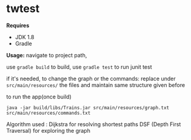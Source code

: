 # twtest

**Requires**

- JDK 1.8
- Gradle

**Usage:**
navigate to  project path,

use ```gradle build``` to build,
use ```gradle test``` to run junit test

if it's needed, to change the graph or the commands:
 replace under ```src/main/resources/``` the files and maintain same structure given before


to run the app(once build)

```java -jar build/libs/Trains.jar src/main/resources/graph.txt src/main/resources/commands.txt```

Algorithm used :
Dijkstra for resolving shortest paths
DSF (Depth First Traversal) for exploring the graph


